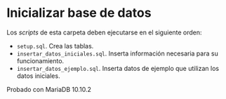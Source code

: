 # Inicializar base de datos

Los *scripts* de esta carpeta deben ejecutarse en el siguiente orden:

- `setup.sql`. Crea las tablas.
- `insertar_datos_iniciales.sql`. Inserta información necesaria para su funcionamiento.
- `insertar_datos_ejemplo.sql`. Inserta datos de ejemplo que utilizan los datos iniciales.

Probado con MariaDB 10.10.2
